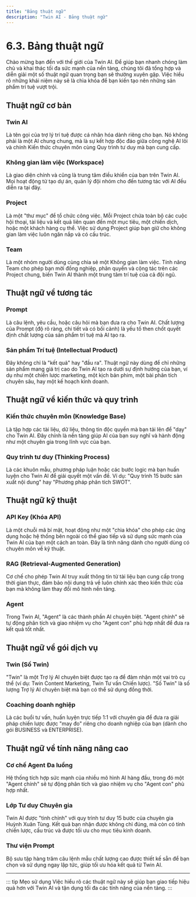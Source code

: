 ```yaml
---
title: "Bảng thuật ngữ"
description: "Twin AI - Bảng thuật ngữ"
---
```


# 6.3. Bảng thuật ngữ

Chào mừng bạn đến với thế giới của Twin AI. Để giúp bạn nhanh chóng làm chủ và khai thác tối đa sức mạnh của nền tảng, chúng tôi đã tổng hợp và diễn giải một số thuật ngữ quan trọng bạn sẽ thường xuyên gặp. Việc hiểu rõ những khái niệm này sẽ là chìa khóa để bạn kiến tạo nên những sản phẩm trí tuệ vượt trội.

## Thuật ngữ cơ bản

### Twin AI
Là tên gọi của trợ lý trí tuệ được cá nhân hóa dành riêng cho bạn. Nó không phải là một AI chung chung, mà là sự kết hợp độc đáo giữa công nghệ AI lõi và chính Kiến thức chuyên môn cùng Quy trình tư duy mà bạn cung cấp.

### Không gian làm việc (Workspace)
Là giao diện chính và cũng là trung tâm điều khiển của bạn trên Twin AI. Mọi hoạt động từ tạo dự án, quản lý đội nhóm cho đến tương tác với AI đều diễn ra tại đây.

### Project
Là một "thư mục" để tổ chức công việc. Mỗi Project chứa toàn bộ các cuộc hội thoại, tài liệu và kết quả liên quan đến một mục tiêu, một chiến dịch, hoặc một khách hàng cụ thể. Việc sử dụng Project giúp bạn giữ cho không gian làm việc luôn ngăn nắp và có cấu trúc.

### Team
Là một nhóm người dùng cùng chia sẻ một Không gian làm việc. Tính năng Team cho phép bạn mời đồng nghiệp, phân quyền và cộng tác trên các Project chung, biến Twin AI thành một trung tâm trí tuệ của cả đội ngũ.

## Thuật ngữ về tương tác

### Prompt
Là câu lệnh, yêu cầu, hoặc câu hỏi mà bạn đưa ra cho Twin AI. Chất lượng của Prompt (độ rõ ràng, chi tiết và có bối cảnh) là yếu tố then chốt quyết định chất lượng của sản phẩm trí tuệ mà AI tạo ra.

### Sản phẩm Trí tuệ (Intellectual Product)
Đây không chỉ là "kết quả" hay "đầu ra". Thuật ngữ này dùng để chỉ những sản phẩm mang giá trị cao do Twin AI tạo ra dưới sự định hướng của bạn, ví dụ như một chiến lược marketing, một kịch bản phim, một bài phân tích chuyên sâu, hay một kế hoạch kinh doanh.

## Thuật ngữ về kiến thức và quy trình

### Kiến thức chuyên môn (Knowledge Base)
Là tập hợp các tài liệu, dữ liệu, thông tin độc quyền mà bạn tải lên để "dạy" cho Twin AI. Đây chính là nền tảng giúp AI của bạn suy nghĩ và hành động như một chuyên gia trong lĩnh vực của bạn.

### Quy trình tư duy (Thinking Process)
Là các khuôn mẫu, phương pháp luận hoặc các bước logic mà bạn huấn luyện cho Twin AI để giải quyết một vấn đề. Ví dụ: "Quy trình 15 bước sản xuất nội dung" hay "Phương pháp phân tích SWOT".

## Thuật ngữ kỹ thuật

### API Key (Khóa API)
Là một chuỗi mã bí mật, hoạt động như một "chìa khóa" cho phép các ứng dụng hoặc hệ thống bên ngoài có thể giao tiếp và sử dụng sức mạnh của Twin AI của bạn một cách an toàn. Đây là tính năng dành cho người dùng có chuyên môn về kỹ thuật.

### RAG (Retrieval-Augmented Generation)
Cơ chế cho phép Twin AI truy xuất thông tin từ tài liệu bạn cung cấp trong thời gian thực, đảm bảo nội dung trả về luôn chính xác theo kiến thức của bạn mà không làm thay đổi mô hình nền tảng.

### Agent
Trong Twin AI, "Agent" là các thành phần AI chuyên biệt. "Agent chính" sẽ tự động phân tích và giao nhiệm vụ cho "Agent con" phù hợp nhất để đưa ra kết quả tốt nhất.

## Thuật ngữ về gói dịch vụ

### Twin (Số Twin)
"Twin" là một Trợ lý AI chuyên biệt được tạo ra để đảm nhận một vai trò cụ thể (ví dụ: Twin Content Marketing, Twin Tư vấn Chiến lược). "Số Twin" là số lượng Trợ lý AI chuyên biệt mà bạn có thể sử dụng đồng thời.

### Coaching doanh nghiệp
Là các buổi tư vấn, huấn luyện trực tiếp 1:1 với chuyên gia để đưa ra giải pháp chiến lược được "may đo" riêng cho doanh nghiệp của bạn (dành cho gói BUSINESS và ENTERPRISE).

## Thuật ngữ về tính năng nâng cao

### Cơ chế Agent Đa luồng
Hệ thống tích hợp sức mạnh của nhiều mô hình AI hàng đầu, trong đó một "Agent chính" sẽ tự động phân tích và giao nhiệm vụ cho "Agent con" phù hợp nhất.

### Lớp Tư duy Chuyên gia
Twin AI được "tinh chỉnh" với quy trình tư duy 15 bước của chuyên gia Huỳnh Xuân Tùng. Kết quả bạn nhận được không chỉ đúng, mà còn có tính chiến lược, cấu trúc và được tối ưu cho mục tiêu kinh doanh.

### Thư viện Prompt
Bộ sưu tập hàng trăm câu lệnh mẫu chất lượng cao được thiết kế sẵn để bạn chọn và sử dụng ngay lập tức, giúp tối ưu hóa kết quả từ Twin AI.

---

::: tip Mẹo sử dụng
Việc hiểu rõ các thuật ngữ này sẽ giúp bạn giao tiếp hiệu quả hơn với Twin AI và tận dụng tối đa các tính năng của nền tảng.
:::

